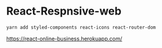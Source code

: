 # React-Respnsive-web

```
yarn add styled-components react-icons react-router-dom

```

https://react-online-business.herokuapp.com/
